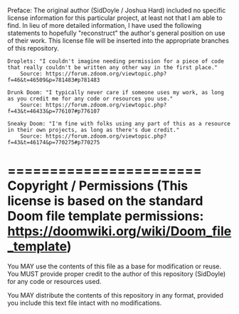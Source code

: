 Preface: The original author (SidDoyle / Joshua Hard) included no specific license information for this particular project, at least not that I am able to find. In lieu of more detailed information, I have used the following statements to hopefully "reconstruct" the author's general position on use of their work. This license file will be inserted into the appropriate branches of this repository. 

	Droplets: "I couldn't imagine needing permission for a piece of code that really couldn't be written any other way in the first place."
		Source: https://forum.zdoom.org/viewtopic.php?f=46&t=46509&p=781483#p781483

	Drunk Doom: "I typically never care if someone uses my work, as long as you credit me for any code or resources you use."
		Source: https://forum.zdoom.org/viewtopic.php?f=43&t=46433&p=776107#p776107

	Sneaky Doom: "I'm fine with folks using any part of this as a resource in their own projects, as long as there's due credit."
		Source: https://forum.zdoom.org/viewtopic.php?f=43&t=46174&p=770275#p770275

=======================
Copyright / Permissions
(This license is based on the standard Doom file template permissions: https://doomwiki.org/wiki/Doom_file_template)
=======================

You MAY use the contents of this file as a base for modification or reuse. You MUST provide proper credit to the author of this repository (SidDoyle) for any code or resources used.

You MAY distribute the contents of this repository in any format, provided you include this text file intact with no modifications.
